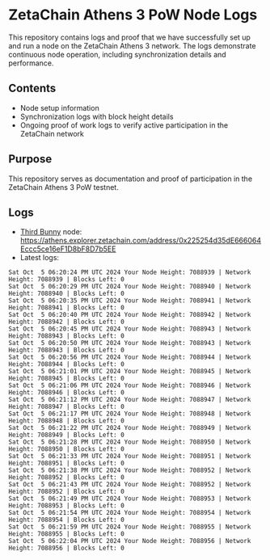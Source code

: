 # ZetaChain Athens 3 PoW Node Logs
This repository contains logs and proof that we have successfully set up and run a node on the ZetaChain Athens 3 network. The logs demonstrate continuous node operation, including synchronization details and performance.

## Contents
- Node setup information
- Synchronization logs with block height details
- Ongoing proof of work logs to verify active participation in the ZetaChain network

## Purpose
This repository serves as documentation and proof of participation in the ZetaChain Athens 3 PoW testnet.

## Logs

- [Third Bunny](https://thirdbunny.xyz/) node: https://athens.explorer.zetachain.com/address/0x225254d35dE666064Eccc5ce16eF1D8bF8D7b5EE
- Latest logs:
```
Sat Oct  5 06:20:24 PM UTC 2024 Your Node Height: 7088939 | Network Height: 7088939 | Blocks Left: 0
Sat Oct  5 06:20:29 PM UTC 2024 Your Node Height: 7088940 | Network Height: 7088940 | Blocks Left: 0
Sat Oct  5 06:20:35 PM UTC 2024 Your Node Height: 7088941 | Network Height: 7088941 | Blocks Left: 0
Sat Oct  5 06:20:40 PM UTC 2024 Your Node Height: 7088942 | Network Height: 7088942 | Blocks Left: 0
Sat Oct  5 06:20:45 PM UTC 2024 Your Node Height: 7088943 | Network Height: 7088943 | Blocks Left: 0
Sat Oct  5 06:20:50 PM UTC 2024 Your Node Height: 7088943 | Network Height: 7088943 | Blocks Left: 0
Sat Oct  5 06:20:56 PM UTC 2024 Your Node Height: 7088944 | Network Height: 7088944 | Blocks Left: 0
Sat Oct  5 06:21:01 PM UTC 2024 Your Node Height: 7088945 | Network Height: 7088945 | Blocks Left: 0
Sat Oct  5 06:21:06 PM UTC 2024 Your Node Height: 7088946 | Network Height: 7088946 | Blocks Left: 0
Sat Oct  5 06:21:12 PM UTC 2024 Your Node Height: 7088947 | Network Height: 7088947 | Blocks Left: 0
Sat Oct  5 06:21:17 PM UTC 2024 Your Node Height: 7088948 | Network Height: 7088948 | Blocks Left: 0
Sat Oct  5 06:21:22 PM UTC 2024 Your Node Height: 7088949 | Network Height: 7088949 | Blocks Left: 0
Sat Oct  5 06:21:28 PM UTC 2024 Your Node Height: 7088950 | Network Height: 7088950 | Blocks Left: 0
Sat Oct  5 06:21:33 PM UTC 2024 Your Node Height: 7088951 | Network Height: 7088951 | Blocks Left: 0
Sat Oct  5 06:21:38 PM UTC 2024 Your Node Height: 7088952 | Network Height: 7088952 | Blocks Left: 0
Sat Oct  5 06:21:43 PM UTC 2024 Your Node Height: 7088952 | Network Height: 7088952 | Blocks Left: 0
Sat Oct  5 06:21:49 PM UTC 2024 Your Node Height: 7088953 | Network Height: 7088953 | Blocks Left: 0
Sat Oct  5 06:21:54 PM UTC 2024 Your Node Height: 7088954 | Network Height: 7088954 | Blocks Left: 0
Sat Oct  5 06:21:59 PM UTC 2024 Your Node Height: 7088955 | Network Height: 7088955 | Blocks Left: 0
Sat Oct  5 06:22:04 PM UTC 2024 Your Node Height: 7088956 | Network Height: 7088956 | Blocks Left: 0
```
